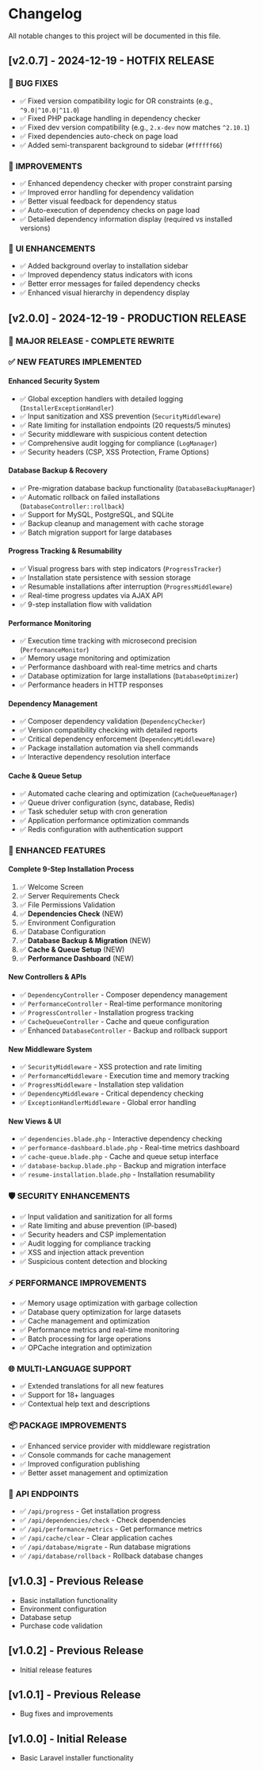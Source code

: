 # Changelog

All notable changes to this project will be documented in this file.

## [v2.0.7] - 2024-12-19 - **HOTFIX RELEASE**

### 🐛 **BUG FIXES**
- ✅ Fixed version compatibility logic for OR constraints (e.g., `^9.0|^10.0|^11.0`)
- ✅ Fixed PHP package handling in dependency checker
- ✅ Fixed dev version compatibility (e.g., `2.x-dev` now matches `^2.10.1`)
- ✅ Fixed dependencies auto-check on page load
- ✅ Added semi-transparent background to sidebar (`#ffffff66`)

### 🔧 **IMPROVEMENTS**
- ✅ Enhanced dependency checker with proper constraint parsing
- ✅ Improved error handling for dependency validation
- ✅ Better visual feedback for dependency status
- ✅ Auto-execution of dependency checks on page load
- ✅ Detailed dependency information display (required vs installed versions)

### 📱 **UI ENHANCEMENTS**
- ✅ Added background overlay to installation sidebar
- ✅ Improved dependency status indicators with icons
- ✅ Better error messages for failed dependency checks
- ✅ Enhanced visual hierarchy in dependency display

## [v2.0.0] - 2024-12-19 - **PRODUCTION RELEASE**

### 🚀 **MAJOR RELEASE - COMPLETE REWRITE**

### ✅ **NEW FEATURES IMPLEMENTED**

#### **Enhanced Security System**
- ✅ Global exception handlers with detailed logging (`InstallerExceptionHandler`)
- ✅ Input sanitization and XSS prevention (`SecurityMiddleware`)
- ✅ Rate limiting for installation endpoints (20 requests/5 minutes)
- ✅ Security middleware with suspicious content detection
- ✅ Comprehensive audit logging for compliance (`LogManager`)
- ✅ Security headers (CSP, XSS Protection, Frame Options)

#### **Database Backup & Recovery**
- ✅ Pre-migration database backup functionality (`DatabaseBackupManager`)
- ✅ Automatic rollback on failed installations (`DatabaseController::rollback`)
- ✅ Support for MySQL, PostgreSQL, and SQLite
- ✅ Backup cleanup and management with cache storage
- ✅ Batch migration support for large databases

#### **Progress Tracking & Resumability**
- ✅ Visual progress bars with step indicators (`ProgressTracker`)
- ✅ Installation state persistence with session storage
- ✅ Resumable installations after interruption (`ProgressMiddleware`)
- ✅ Real-time progress updates via AJAX API
- ✅ 9-step installation flow with validation

#### **Performance Monitoring**
- ✅ Execution time tracking with microsecond precision (`PerformanceMonitor`)
- ✅ Memory usage monitoring and optimization
- ✅ Performance dashboard with real-time metrics and charts
- ✅ Database optimization for large installations (`DatabaseOptimizer`)
- ✅ Performance headers in HTTP responses

#### **Dependency Management**
- ✅ Composer dependency validation (`DependencyChecker`)
- ✅ Version compatibility checking with detailed reports
- ✅ Critical dependency enforcement (`DependencyMiddleware`)
- ✅ Package installation automation via shell commands
- ✅ Interactive dependency resolution interface

#### **Cache & Queue Setup**
- ✅ Automated cache clearing and optimization (`CacheQueueManager`)
- ✅ Queue driver configuration (sync, database, Redis)
- ✅ Task scheduler setup with cron generation
- ✅ Application performance optimization commands
- ✅ Redis configuration with authentication support

### 🔧 **ENHANCED FEATURES**

#### **Complete 9-Step Installation Process**
1. ✅ Welcome Screen
2. ✅ Server Requirements Check
3. ✅ File Permissions Validation
4. ✅ **Dependencies Check** (NEW)
5. ✅ Environment Configuration
6. ✅ Database Configuration
7. ✅ **Database Backup & Migration** (NEW)
8. ✅ **Cache & Queue Setup** (NEW)
9. ✅ **Performance Dashboard** (NEW)

#### **New Controllers & APIs**
- ✅ `DependencyController` - Composer dependency management
- ✅ `PerformanceController` - Real-time performance monitoring
- ✅ `ProgressController` - Installation progress tracking
- ✅ `CacheQueueController` - Cache and queue configuration
- ✅ Enhanced `DatabaseController` - Backup and rollback support

#### **New Middleware System**
- ✅ `SecurityMiddleware` - XSS protection and rate limiting
- ✅ `PerformanceMiddleware` - Execution time and memory tracking
- ✅ `ProgressMiddleware` - Installation step validation
- ✅ `DependencyMiddleware` - Critical dependency checking
- ✅ `ExceptionHandlerMiddleware` - Global error handling

#### **New Views & UI**
- ✅ `dependencies.blade.php` - Interactive dependency checking
- ✅ `performance-dashboard.blade.php` - Real-time metrics dashboard
- ✅ `cache-queue.blade.php` - Cache and queue setup interface
- ✅ `database-backup.blade.php` - Backup and migration interface
- ✅ `resume-installation.blade.php` - Installation resumability

### 🛡️ **SECURITY ENHANCEMENTS**
- ✅ Input validation and sanitization for all forms
- ✅ Rate limiting and abuse prevention (IP-based)
- ✅ Security headers and CSP implementation
- ✅ Audit logging for compliance tracking
- ✅ XSS and injection attack prevention
- ✅ Suspicious content detection and blocking

### ⚡ **PERFORMANCE IMPROVEMENTS**
- ✅ Memory usage optimization with garbage collection
- ✅ Database query optimization for large datasets
- ✅ Cache management and optimization
- ✅ Performance metrics and real-time monitoring
- ✅ Batch processing for large operations
- ✅ OPCache integration and optimization

### 🌐 **MULTI-LANGUAGE SUPPORT**
- ✅ Extended translations for all new features
- ✅ Support for 18+ languages
- ✅ Contextual help text and descriptions

### 📦 **PACKAGE IMPROVEMENTS**
- ✅ Enhanced service provider with middleware registration
- ✅ Console commands for cache management
- ✅ Improved configuration publishing
- ✅ Better asset management and optimization

### 🔄 **API ENDPOINTS**
- ✅ `/api/progress` - Get installation progress
- ✅ `/api/dependencies/check` - Check dependencies
- ✅ `/api/performance/metrics` - Get performance metrics
- ✅ `/api/cache/clear` - Clear application caches
- ✅ `/api/database/migrate` - Run database migrations
- ✅ `/api/database/rollback` - Rollback database changes

## [v1.0.3] - Previous Release
- Basic installation functionality
- Environment configuration
- Database setup
- Purchase code validation

## [v1.0.2] - Previous Release
- Initial release features

## [v1.0.1] - Previous Release
- Bug fixes and improvements

## [v1.0.0] - Initial Release
- Basic Laravel installer functionality